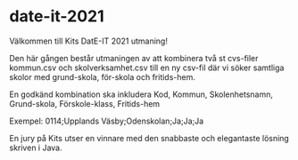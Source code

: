# date-it-2021
Välkommen till Kits DatE-IT 2021 utmaning!

Den här gången består utmaningen av att kombinera två st cvs-filer kommun.csv och skolverksamhet.csv till en ny csv-fil där vi söker samtliga skolor med grund-skola, för-skola och fritids-hem.

En godkänd kombination ska inkludera Kod, Kommun, Skolenhetsnamn, Grund-skola, Förskole-klass, Fritids-hem

Exempel:  0114;Upplands Väsby;Odenskolan;Ja;Ja;Ja

En jury på Kits utser en vinnare med den snabbaste och elegantaste lösning skriven i Java.
